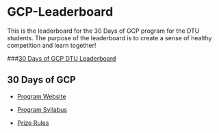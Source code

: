 # GCP-Leaderboard

This is the leaderboard for the 30 Days of GCP program for the DTU students.
The purpose of the leaderboard is to create a sense of healthy competition and learn together!

###[30 Days of GCP DTU Leaderboard](https://30daysofgcp-dtu.netlify.app/)

## 30 Days of GCP

- [Program Website](https://events.withgoogle.com/30daysofgooglecloud/)

- [Program Syllabus](https://events.withgoogle.com/30daysofgooglecloud/program-syllabus/#content)

- [Prize Rules](https://events.withgoogle.com/30daysofgooglecloud/prize-rules/#content)
